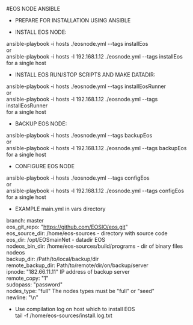 #EOS NODE ANSIBLE  
- PREPARE FOR INSTALLATION USING ANSIBLE  

- INSTALL EOS NODE:

ansible-playbook -i hosts  ./eosnode.yml  --tags installEos  
or  
ansible-playbook -i hosts -l 192.168.1.12 ./eosnode.yml  --tags installEos  
for a single host  

- INSTALL EOS RUN/STOP SCRIPTS AND MAKE DATADIR:

ansible-playbook -i hosts  ./eosnode.yml  --tags installEosRunner  
or  
ansible-playbook -i hosts -l 192.168.1.12 ./eosnode.yml  --tags installEosRunner  
for a single host   

- BACKUP EOS NODE:  

ansible-playbook -i hosts  ./eosnode.yml  --tags backupEos  
or  
ansible-playbook -i hosts -l 192.168.1.12 ./eosnode.yml  --tags backupEos  
for a single host  

- CONFIGURE EOS NODE

ansible-playbook -i hosts  ./eosnode.yml  --tags configEos  
or  
ansible-playbook -i hosts -l 192.168.1.12 ./eosnode.yml  --tags configEos  
for a single host  

- EXAMPLE main.yml in vars directory

branch: master  
eos_git_repo: "https://github.com/EOSIO/eos.git"  
eos_source_dir: /home/eos-sources   -  directory with source code  
eos_dir: /opt/EOSmainNet    - datadir EOS  
nodeos_bin_dir: /home/eos-sources/build/programs  -  dir of binary files nodeos  
backup_dir: /Path/to/local/backup/dir  
remote_backup_dir: Path/to/remote/dir/on/backup/server  
ipnode: "182.66.11.11" IP address of backup server  
remote_copy: "1"  
sudopass: "password"  
nodes_type: "full"  The nodes types must be "full" or "seed"  
newline: "\n"  


- Use compilation log on host which to install EOS  
tail -f /home/eos-sources/install.log.txt   

